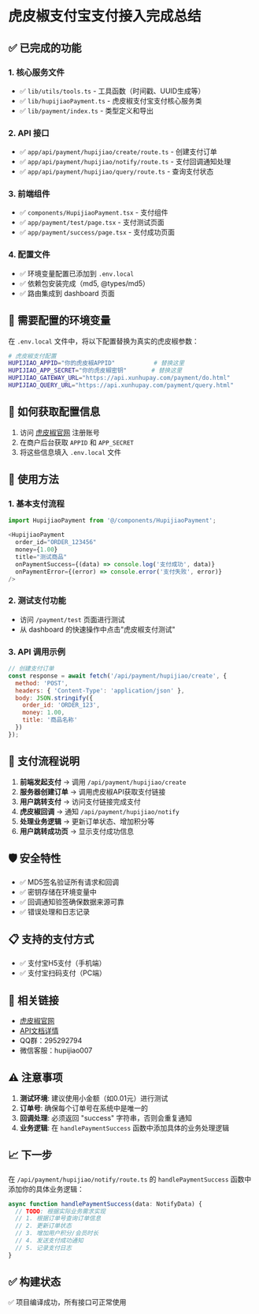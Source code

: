 # 虎皮椒支付宝支付接入完成总结

## ✅ 已完成的功能

### 1. 核心服务文件
- ✅ `lib/utils/tools.ts` - 工具函数（时间戳、UUID生成等）
- ✅ `lib/hupijiaoPayment.ts` - 虎皮椒支付宝支付核心服务类
- ✅ `lib/payment/index.ts` - 类型定义和导出

### 2. API 接口
- ✅ `app/api/payment/hupijiao/create/route.ts` - 创建支付订单
- ✅ `app/api/payment/hupijiao/notify/route.ts` - 支付回调通知处理
- ✅ `app/api/payment/hupijiao/query/route.ts` - 查询支付状态

### 3. 前端组件
- ✅ `components/HupijiaoPayment.tsx` - 支付组件
- ✅ `app/payment/test/page.tsx` - 支付测试页面
- ✅ `app/payment/success/page.tsx` - 支付成功页面

### 4. 配置文件
- ✅ 环境变量配置已添加到 `.env.local`
- ✅ 依赖包安装完成（md5, @types/md5）
- ✅ 路由集成到 dashboard 页面

## 🔧 需要配置的环境变量

在 `.env.local` 文件中，将以下配置替换为真实的虎皮椒参数：

```bash
# 虎皮椒支付配置
HUPIJIAO_APPID="你的虎皮椒APPID"           # 替换这里
HUPIJIAO_APP_SECRET="你的虎皮椒密钥"       # 替换这里
HUPIJIAO_GATEWAY_URL="https://api.xunhupay.com/payment/do.html"
HUPIJIAO_QUERY_URL="https://api.xunhupay.com/payment/query.html"
```

## 📝 如何获取配置信息

1. 访问 [虎皮椒官网](https://xunhupay.com) 注册账号
2. 在商户后台获取 `APPID` 和 `APP_SECRET`
3. 将这些信息填入 `.env.local` 文件

## 🚀 使用方法

### 1. 基本支付流程
```typescript
import HupijiaoPayment from '@/components/HupijiaoPayment';

<HupijiaoPayment
  order_id="ORDER_123456"
  money={1.00}
  title="测试商品"
  onPaymentSuccess={(data) => console.log('支付成功', data)}
  onPaymentError={(error) => console.error('支付失败', error)}
/>
```

### 2. 测试支付功能
- 访问 `/payment/test` 页面进行测试
- 从 dashboard 的快速操作中点击"虎皮椒支付测试"

### 3. API 调用示例
```javascript
// 创建支付订单
const response = await fetch('/api/payment/hupijiao/create', {
  method: 'POST',
  headers: { 'Content-Type': 'application/json' },
  body: JSON.stringify({
    order_id: 'ORDER_123',
    money: 1.00,
    title: '商品名称'
  })
});
```

## 🔄 支付流程说明

1. **前端发起支付** → 调用 `/api/payment/hupijiao/create`
2. **服务器创建订单** → 调用虎皮椒API获取支付链接
3. **用户跳转支付** → 访问支付链接完成支付
4. **虎皮椒回调** → 通知 `/api/payment/hupijiao/notify`
5. **处理业务逻辑** → 更新订单状态、增加积分等
6. **用户跳转成功页** → 显示支付成功信息

## 🛡️ 安全特性

- ✅ MD5签名验证所有请求和回调
- ✅ 密钥存储在环境变量中
- ✅ 回调通知验签确保数据来源可靠
- ✅ 错误处理和日志记录

## 📋 支持的支付方式

- ✅ 支付宝H5支付（手机端）
- ✅ 支付宝扫码支付（PC端）

## 🔗 相关链接

- [虎皮椒官网](https://xunhupay.com)
- [API文档详情](./HUPIJIAO_PAYMENT.md)
- QQ群：295292794
- 微信客服：hupijiao007

## ⚠️ 注意事项

1. **测试环境**: 建议使用小金额（如0.01元）进行测试
2. **订单号**: 确保每个订单号在系统中是唯一的
3. **回调处理**: 必须返回 "success" 字符串，否则会重复通知
4. **业务逻辑**: 在 `handlePaymentSuccess` 函数中添加具体的业务处理逻辑

## 📈 下一步

在 `/api/payment/hupijiao/notify/route.ts` 的 `handlePaymentSuccess` 函数中添加你的具体业务逻辑：

```typescript
async function handlePaymentSuccess(data: NotifyData) {
  // TODO: 根据实际业务需求实现
  // 1. 根据订单号查询订单信息
  // 2. 更新订单状态
  // 3. 增加用户积分/会员时长
  // 4. 发送支付成功通知
  // 5. 记录支付日志
}
```

## ✅ 构建状态
✅ 项目编译成功，所有接口可正常使用
